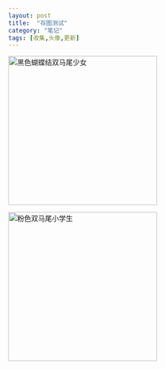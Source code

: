 ```yaml
---
layout: post
title:  "存图测试"
category: "笔记"
tags: [收集,头像,更新]
---
```

<!--模板：<img src="网址" alt="标题" width="300" height="300">-->

<img src="https://c-ssl.dtstatic.com/uploads/blog/202204/23/20220423095057_43589.thumb.1000_0.jpeg" alt="黑色蝴蝶结双马尾少女" width="300" height="300">

<br>

<img src="https://gd-hbimg.huaban.com/f5c3c117f211f2268d0e4feed58a697befbe95d613a7c-Oyxums_fw1200webp"
alt="粉色双马尾小学生" width="300" height="300">
